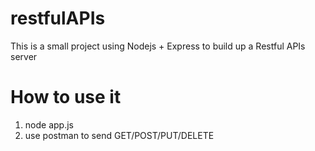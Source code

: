# restfulAPIs

This is a small project using Nodejs + Express to build up a Restful APIs server

# How to use it

1. node app.js
2. use postman to send GET/POST/PUT/DELETE
